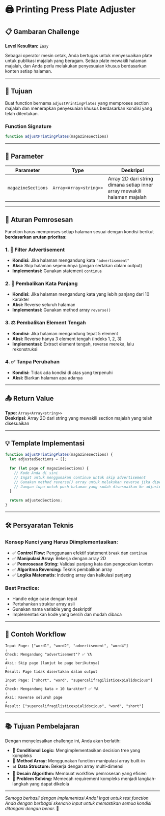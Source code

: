 # 🖨️ Printing Press Plate Adjuster

## 📋 Gambaran Challenge
**Level Kesulitan:** `Easy`

Sebagai operator mesin cetak, Anda bertugas untuk menyesuaikan plate untuk publikasi majalah yang beragam. Setiap plate mewakili halaman majalah, dan Anda perlu melakukan penyesuaian khusus berdasarkan konten setiap halaman.

---

## 🎯 Tujuan

Buat function bernama `adjustPrintingPlates` yang memproses section majalah dan menerapkan penyesuaian khusus berdasarkan kondisi yang telah ditentukan.

### Function Signature
```javascript
function adjustPrintingPlates(magazineSections)
```

---

## 📝 Parameter

| Parameter | Type | Deskripsi |
|-----------|------|-----------|
| `magazineSections` | `Array<Array<string>>` | Array 2D dari string dimana setiap inner array mewakili halaman majalah |

---

## 🔧 Aturan Pemrosesan

Function harus memproses setiap halaman sesuai dengan kondisi berikut **berdasarkan urutan prioritas**:

### 1. 🚫 **Filter Advertisement**
- **Kondisi:** Jika halaman mengandung kata `"advertisement"`
- **Aksi:** Skip halaman sepenuhnya (jangan sertakan dalam output)
- **Implementasi:** Gunakan statement `continue`

### 2. 🔄 **Pembalikan Kata Panjang**
- **Kondisi:** Jika halaman mengandung kata yang lebih panjang dari 10 karakter
- **Aksi:** Reverse seluruh halaman
- **Implementasi:** Gunakan method array `reverse()`

### 3. ⚖️ **Pembalikan Element Tengah**
- **Kondisi:** Jika halaman mengandung tepat 5 element
- **Aksi:** Reverse hanya 3 element tengah (indeks 1, 2, 3)
- **Implementasi:** Extract element tengah, reverse mereka, lalu rekonstruksi

### 4. ✅ **Tanpa Perubahan**
- **Kondisi:** Tidak ada kondisi di atas yang terpenuhi
- **Aksi:** Biarkan halaman apa adanya

---

## 📤 Return Value

**Type:** `Array<Array<string>>`  
**Deskripsi:** Array 2D dari string yang mewakili section majalah yang telah disesuaikan

---

## 💡 Template Implementasi

```javascript
function adjustPrintingPlates(magazineSections) {
  let adjustedSections = [];
  
  for (let page of magazineSections) {
    // Kode Anda di sini
    // Ingat untuk menggunakan continue untuk skip advertisement
    // Gunakan method reverse() array untuk melakukan reverse jika diperlukan
    // Jangan lupa untuk push halaman yang sudah disesuaikan ke adjustedSections
  }
  
  return adjustedSections;
}
```

---

## 🛠️ Persyaratan Teknis

### Konsep Kunci yang Harus Diimplementasikan:
- ✅ **Control Flow:** Penggunaan efektif statement `break` dan `continue`
- ✅ **Manipulasi Array:** Bekerja dengan array 2D
- ✅ **Pemrosesan String:** Validasi panjang kata dan pengecekan konten
- ✅ **Algoritma Reversing:** Teknik pembalikan array
- ✅ **Logika Matematis:** Indexing array dan kalkulasi panjang

### Best Practice:
- Handle edge case dengan tepat
- Pertahankan struktur array asli
- Gunakan nama variable yang deskriptif
- Implementasikan kode yang bersih dan mudah dibaca

---

## 🧪 Contoh Workflow

```
Input Page: ["word1", "word2", "advertisement", "word4"]
↓
Check: Mengandung "advertisement"? ✅ YA
↓
Aksi: Skip page (lanjut ke page berikutnya)
↓
Result: Page tidak disertakan dalam output
```

```
Input Page: ["short", "word", "supercalifragilisticexpialidocious"]
↓
Check: Mengandung kata > 10 karakter? ✅ YA
↓
Aksi: Reverse seluruh page
↓
Result: ["supercalifragilisticexpialidocious", "word", "short"]
```

---

## 📚 Tujuan Pembelajaran

Dengan menyelesaikan challenge ini, Anda akan berlatih:

- 🎯 **Conditional Logic:** Mengimplementasikan decision tree yang kompleks
- 🔄 **Method Array:** Menggunakan function manipulasi array built-in
- 📊 **Data Structure:** Bekerja dengan array multi-dimensi
- 🧮 **Desain Algorithm:** Membuat workflow pemrosesan yang efisien
- 🐛 **Problem Solving:** Memecah requirement kompleks menjadi langkah-langkah yang dapat dikelola

---

*Semoga berhasil dengan implementasi Anda! Ingat untuk test function Anda dengan berbagai skenario input untuk memastikan semua kondisi ditangani dengan benar.* 🚀
